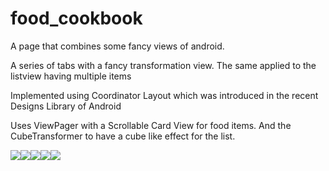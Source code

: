 # food_cookbook
A page that combines some fancy views of android.

A series of tabs with a fancy transformation view. The same applied to the listview having multiple items

Implemented using Coordinator Layout which was introduced in the recent Designs Library of Android

Uses ViewPager with a Scrollable Card View for food items. And the CubeTransformer to have a cube like effect for the list.

![]({{site.baseurl}}/https://photos.google.com/photo/AF1QipPrRXJ_OzR9Dp17Z5noeQJEcHhOL14GdWLiKAww)![]({{site.baseurl}}/https://photos.google.com/photo/AF1QipMf-N2M7mDPJ-CqLinBx-KGRrS3o-iSQ6LC-R9x)![]({{site.baseurl}}/https://photos.google.com/photo/AF1QipMG1Mb31N3RsXjWP5dBSHHmTyuFusyjuj8s5VWh)![]({{site.baseurl}}/https://photos.google.com/photo/AF1QipOvRlot99rqzw5tNJMHbnGoYJBJVdDKq6vOIC5U)![]({{site.baseurl}}/https://photos.google.com/photo/AF1QipMqlY5U32UTk2GDTuJUP2RflNrm71gyvxEOvHaI)